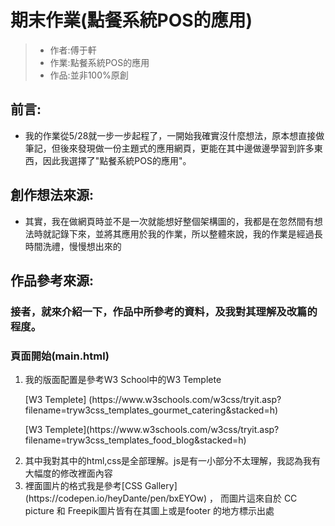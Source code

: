 # 期末作業(點餐系統POS的應用)
>* 作者:傅于軒
>* 作業:點餐系統POS的應用
>* 作品:並非100%原創
## 前言:
* 我的作業從5/28就一步一步起程了，一開始我確實沒什麼想法，原本想直接做筆記，但後來發現做一份主題式的應用網頁，更能在其中邊做邊學習到許多東西，因此我選擇了"點餐系統POS的應用"。
## 創作想法來源:
* 其實，我在做網頁時並不是一次就能想好整個架構圖的，我都是在忽然間有想法時就記錄下來，並將其應用於我的作業，所以整體來說，我的作業是經過長時間洗禮，慢慢想出來的
## 作品參考來源:
### 接者，就來介紹一下，作品中所參考的資料，及我對其理解及改篇的程度。
<h3>頁面開始(main.html)</h3>
<ol>
  <li>我的版面配置是參考W3 School中的W3 Templete
    <p> [W3 Templete]    (https://www.w3schools.com/w3css/tryit.asp?filename=tryw3css_templates_gourmet_catering&stacked=h)</p>
    <p> [W3 Templete](https://www.w3schools.com/w3css/tryit.asp?filename=tryw3css_templates_food_blog&stacked=h)</p></li>
  <li>其中我對其中的html,css是全部理解。js是有一小部分不太理解，我認為我有大幅度的修改裡面內容</li>
  <li>裡面圖片的格式我是參考[CSS Gallery](https://codepen.io/heyDante/pen/bxEYOw) ， 而圖片這來自於  
      CC picture 和 Freepik圖片皆有在其圖上或是footer 的地方標示出處</li>
  </ol>
 <ol>
 
